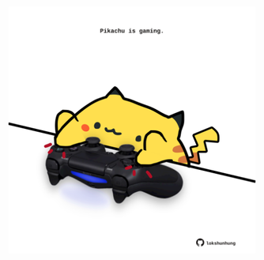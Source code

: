 <!-- built at 26/10/2022, 03:34:38 UTC -->
<p align="center">
  <img width="500" height="500" src="./ReadmeImage.svg">
</p>
